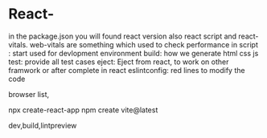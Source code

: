 # React-
in the package.json you will found react version also react script and react-vitals.
web-vitals are something which used to check performance 
in script : start used for devlopment environment 
    build:    how we generate html css js
    test: provide all test cases
    eject: Eject from react, to work on other framwork or after complete in react
eslintconfig: red lines to modify the code

browser list,

npx create-react-app
npm create vite@latest

dev,build,lintpreview

